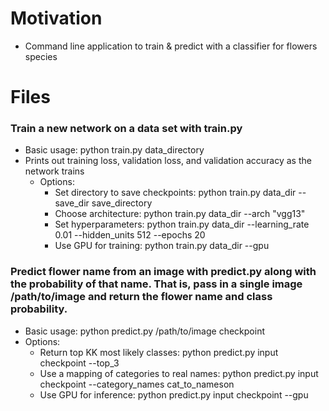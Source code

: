 
# Motivation

- Command line application to train & predict with a classifier for flowers species

# Files

### Train a new network on a data set with train.py
- Basic usage: python train.py data_directory
- Prints out training loss, validation loss, and validation accuracy as the network trains
  - Options:
  	- Set directory to save checkpoints: python train.py data_dir --save_dir save_directory
 	- Choose architecture: python train.py data_dir --arch "vgg13"
    - Set hyperparameters: python train.py data_dir --learning_rate 0.01 --hidden_units 512 --epochs 20
  	- Use GPU for training: python train.py data_dir --gpu

### Predict flower name from an image with predict.py along with the probability of that name. That is, pass in a single image /path/to/image and return the flower name and class probability.

- Basic usage: python predict.py /path/to/image checkpoint
- Options:
	- Return top KK most likely classes: python predict.py input checkpoint --top_3
	- Use a mapping of categories to real names: python predict.py input checkpoint --category_names cat_to_nameson
	- Use GPU for inference: python predict.py input checkpoint --gpu